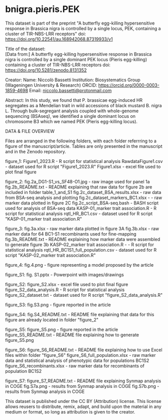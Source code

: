 # bnigra.pieris.PEK

This dataset is part of the preprint "A butterfly egg-killing hypersensitive response in Brassica nigra is controlled by a single locus, PEK, containing a cluster of TIR-NBS-LRR receptors"
doi: https://doi.org/10.22541/au.168942068.87319933/v1 

Title of the dataset:
<br>[Data from:] A butterfly egg-killing hypersensitive response in Brassica nigra is controlled by a single dominant PEK locus (Pieris egg-killing) containing a cluster of TIR-NBS-LRR receptors
doi: https://doi.org/10.5281/zenodo.8131352

Creator: 
Name:	Niccolò Bassetti
Institution: Biosystematics Group (Wageningen University & Research)
ORCID: https://orcid.org/0000-0003-1859-4698
Email: niccolo.bassetti@protonmail.com

Abstract:
In this study, we found that P. brassicae egg-induced HR segregates as a Mendelian trait in wild accessions of black mustard B. nigra L. Through bulk-segregant analysis coupled with whole-genome sequencing (BSAseq),
we identified a single dominant locus on chromosome B3 which we named PEK (Pieris egg-killing locus).

DATA & FILE OVERVIEW

Files are arranged in the following folders, with each folder referrring to a figure of the manuscript/article.
Tables are only presented in the manuscript and in the Zenodo repository.

figure_1:	Figure1_2023.R - R script for statistical analysis
			RawdataFigure1.csv - dataset used for R script "Figure1_2023.R"
			Figure1.xlsx - excel file used to plot final figure
			
figure_2:	fig.2a_DG1-S1_vs_SF48-O1.jpg - raw image used for panel 1a
			fig.2b_README.txt - README explaining that raw data for figure 2b are included in folder table_1_and_S1
			fig.2c_dataset_BSA_results.xlsx - raw data from BSA-seq analysis and plotting
			fig.2c_dataset_markers_BC1.xlsx -  - raw marker data plotted in figure 2C
			fig.2c_script_BSA-seq.bash - BASH script used for analysis of BSA-seq data
			KASP-01_marker trait association.R - R script for statistical analysis
			rqtl_HR_BC1.csv - dataset used for R script "KASP-01_marker trait association.R"
			
figure_3:	fig.3a.xlsx - raw marker data plotted in figure 3A
			fig.3b.xlsx - raw marker data for 64 BC1-S1 recombinants used for fine-mapping 
			fig.3b_README.txt - README explaining how marker data were assembled to generate figure 3b
			KASP-02_marker trait association.R - - R script for statistical analysis
			rqtl_HR_BC1S1_full_population.csv - dataset used for R script "KASP-02_marker trait association.R"

figure_4:	fig.4.png - figure representing a model proposed by the article

figure_S1:	fig. S1.pptx - Powerpoint with images/drawings

figure_S2:  figure_S2.xlsx - excel file used to plot final figure
			figure_S2_data_analysis.R - R script for statistical analysis
			figure_S2_dataset.txt - dataset used for R script "figure_S2_data_analysis.R"
			
figure_S3:	fig.S3.png - figure reported in the article

figure_S4:	fig.S4_README.txt - README file explaining that data for this figure are already located in folder "figure_2"

figure_S5:	figure_S5.png - figure reported in the article
			figure_S5_README.txt - README file explaining how to generate figure_S5.png
	
figure_S6:	figure_S6_README.txt - README file explaining how to use Excel files within folder "figure_S6"
			figure_S6_full_population.xlsx - raw marker data and statistical analysis of phenotypic data for populations BC1S2
			figure_S6_recombinants.xlsx - raw marker data for recombinants of population BC1S2

figure_S7:	figure_S7_README.txt - README file explaining Synmap analysis in COGE
			fig.S7a.png	- results from Synmap analysis in COGE 
			fig.S7b.png	- results from Synmap analysis in COGE 


This dataset is published under the CC BY (Attribution) license.
This license allows reusers to distribute, remix, adapt, and build upon the material in any medium or format, so long as attribution is given to the creator.



